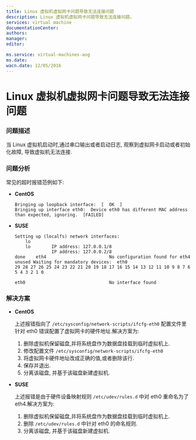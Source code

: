 ```yaml
---
title: Linux 虚拟机虚拟网卡问题导致无法连接问题
description: Linux 虚拟机虚拟网卡问题导致无法连接问题。
services: virtual machine
documentationCenter: 
authors: 
manager: 
editor: 

ms.service: virtual-machines-aog
ms.date: 
wacn.date: 12/05/2016
---
```


# Linux 虚拟机虚拟网卡问题导致无法连接问题 #

### 问题描述 ###

当 Linux 虚拟机启动时,通过串口输出或者启动日志, 观察到虚拟网卡启动或者初始化故障, 导致虚拟机无法连接.

### 问题分析 ###

常见的超时报错范例如下:

- **CentOS**

    ```
    Bringing up loopback interface:  [  OK  ]
    Bringing up interface eth0:  Device eth0 has different MAC address than expected, ignoring.  [FAILED]
    ```

- **SUSE**

    ```
    Setting up (localfs) network interfaces:
        lo        
        lo        IP address: 127.0.0.1/8   
                  IP address: 127.0.0.2/8   
    done   	eth4      		            No configuration found for eth4
    unused Waiting for mandatory devices:  eth0 
    29 28 27 26 25 24 23 22 21 20 19 18 17 16 15 14 13 12 11 10 9 8 7 6 5 4 3 2 1 0 

    eth0                                No interface found		
    ```

### 解决方案 ###

- **CentOS**

    上述报错指向了 `/etc/sysconfig/network-scripts/ifcfg-eth0` 配置文件里针对 eth0 错误配置了虚拟网卡的硬件地址.解决方案为:

    1. 删除虚拟机保留磁盘,并将系统盘作为数据盘挂载到临时虚拟机上.
    2. 修改配置文件 `/etc/sysconfig/network-scripts/ifcfg-eth0`
    3. 将虚拟网卡硬件地址改成正确的值,或者删除该行.
    4. 保存并退出.
    5. 分离该磁盘, 并基于该磁盘新建虚拟机.

- **SUSE**

    上述报错是由于硬件设备映射规则 `/etc/udev/rules.d` 中对 eth0 重命名为了 eth4.解决方案为:

    1. 删除虚拟机保留磁盘,并将系统盘作为数据盘挂载到临时虚拟机上.
    2. 删除 `/etc/udev/rules.d` 中针对 eth0 的命名规则.
    3. 分离该磁盘, 并基于该磁盘新建虚拟机.